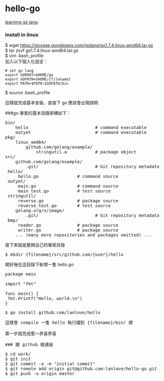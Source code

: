 # hello-go
[learning go lang](https://golang.org/doc/install)

### install in linux
$ wget https://storage.googleapis.com/golang/go1.7.4.linux-amd64.tar.gz <br>
$ tar zxvf go1.7.4.linux-amd64.tar.gz <br>
$ vim .bash_profile <br>
加入以下個人化設定：

    # set go lang
    export GOROOT=$HOME/go
    export GOPATH=$HOME/{filename}
    export PATH=$PATH:$GOPATH/bin

$ source .bash_profile

這樣就完成基本安裝，直接下 go 應該會出現說明

###go 專案的基本目錄架構如下：
<pre>
bin/
    hello                          # command executable
    outyet                         # command executable
pkg/
    linux_amd64/
        github.com/golang/example/
            stringutil.a           # package object
src/
    github.com/golang/example/
        .git/                      # Git repository metadata
 hello/
     hello.go               # command source
 outyet/
     main.go                # command source
     main_test.go           # test source
 stringutil/
     reverse.go             # package source
     reverse_test.go        # test source
    golang.org/x/image/
        .git/                      # Git repository metadata
 bmp/
     reader.go              # package source
     writer.go              # package source
    ... (many more repositories and packages omitted) ...
</pre>

接下來就是要開自己的專案目錄
<pre>
$ mkdir {filename}/src/github.com/{user}/hello
</pre>
開好後在這目錄下新增一隻 hello.go
<pre>
package main

import "fmt"

func main() {
 fmt.Printf("Hello, world.\n")
}
</pre>
<pre>
$ go install github.com/lanlove/hello
<pre>
這樣會 compile 一隻 hello 執行檔到 {filename}/bin/ 裡

第一步就完成惹～恭喜恭喜

### 跟 github 做連結
<pre>
$ cd work/
$ git init
$ git commit -a -m "initial commit"
$ git remote add origin git@github.com:lanlove/hello-go.git
$ git push -u origin master
</pre>
